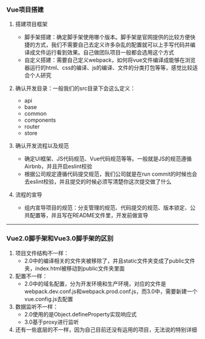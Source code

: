 ### Vue项目搭建

1. 搭建项目框架

   + 脚手架搭建：确定脚手架使用哪个版本。脚手架是官网提供的比较方便快捷的方式，我们不需要自己去定义许多杂乱的配置就可以上手写代码并编译成文件运行看到效果。自己做团队项目一般都会选用这个方式
   + 自定义搭建：需要自己定义webpack，如何将vue文件编译成能够在浏览器运行的html、css的编译、js的编译、文件的分类打包等等，感觉比较适合个人研究

2. 确认开发目录：一般我们的src目录下会这么定义：

   + api
   + base
   + common
   + components
   + router
   + store

3. 确认开发流程以及规范

   + 确定UI框架、JS代码规范、Vue代码规范等等。一般就是JS的规范遵循Airbnb，并且开启eslint校验
   + 根据公司规定遵循代码提交规范，我们公司就是在run commit的时候也会去eslint校验，并且提交的时候必须写清楚你这次提交做了什么

4. 流程的宣导

   + 组内宣导项目的规范：分支管理的规范、代码提交的规范、版本锁定、公共配置等，并且写在README文件里，开发前做宣导

     

---



### Vue2.0脚手架和Vue3.0脚手架的区别

1. 项目文件结构不一样：
   + 2.0中的编译相关的文件夹被移除了，并且static文件夹变成了public文件夹，index.html被移动到public文件夹里面
2. 配置不一样：
   + 2.0中的域名配置，分为开发环境和生产环境，对应的文件是webpack.dev.conf.js和webpack.prod.conf.js，而3.0中，需要新建一个vue.config.js去配置
3. 数据监听不一样：
   + 2.0使用的是Object.defineProperty实现响应式
   + 3.0基于proxy进行监听
4. 还有一些底层的不一样，因为自己目前还没有运用的项目，无法说的特别详细





































































































